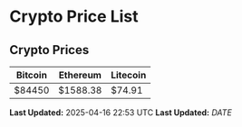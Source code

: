 # Crypto Price List

## Crypto Prices
| Bitcoin | Ethereum | Litecoin |
| ------- | -------- | -------- |
| $84450 | $1588.38 | $74.91 |
**Last Updated:** 2025-04-16 22:53 UTC
**Last Updated:** $DATE$
